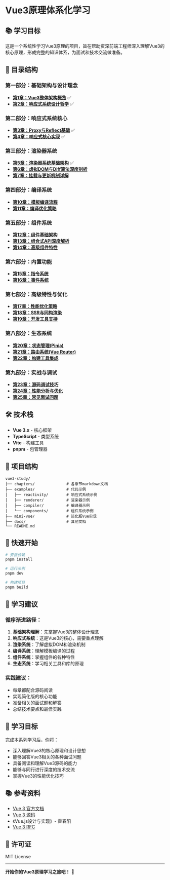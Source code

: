 # Vue3原理体系化学习

## 📚 学习目标

这是一个系统性学习Vue3原理的项目，旨在帮助资深前端工程师深入理解Vue3的核心原理，形成完整的知识体系，为面试和技术交流做准备。

## 📖 目录结构

### **第一部分：基础架构与设计理念**
- **[第1章：Vue3整体架构概览](./chapters/01-vue3-architecture-overview.md)** ✅
- **[第2章：响应式系统设计哲学](./chapters/02-reactivity-design-philosophy.md)** ✅

### **第二部分：响应式系统核心**
- **[第3章：Proxy与Reflect基础](./chapters/03-proxy-reflect-basics.md)** ✅
- **[第4章：响应式核心实现](./chapters/04-reactivity-core-implementation.md)** ✅

### **第三部分：渲染器系统**
- **[第5章：渲染器系统基础架构](./chapters/05-renderer-system-basics.md)** ✅
- **[第6章：虚拟DOM与Diff算法深度剖析](./chapters/06-virtual-dom-diff-algorithm.md)**
- **[第7章：挂载与更新机制详解](./chapters/07-mount-update-mechanism.md)**

### **第四部分：编译系统**
- **[第10章：模板编译流程](./chapters/10-template-compilation-flow.md)**
- **[第11章：编译优化策略](./chapters/11-compilation-optimization-strategies.md)**

### **第五部分：组件系统**
- **[第12章：组件基础架构](./chapters/12-component-basic-architecture.md)**
- **[第13章：组合式API深度解析](./chapters/13-composition-api-deep-dive.md)**
- **[第14章：高级组件特性](./chapters/14-advanced-component-features.md)**

### **第六部分：内置功能**
- **[第15章：指令系统](./chapters/15-directive-system.md)**
- **[第16章：事件系统](./chapters/16-event-system.md)**

### **第七部分：高级特性与优化**
- **[第17章：性能优化策略](./chapters/17-performance-optimization-strategies.md)**
- **[第18章：SSR与同构渲染](./chapters/18-ssr-isomorphic-rendering.md)**
- **[第19章：开发工具支持](./chapters/19-development-tools-support.md)**

### **第八部分：生态系统**
- **[第20章：状态管理(Pinia)](./chapters/20-state-management-pinia.md)**
- **[第21章：路由系统(Vue Router)](./chapters/21-routing-system-vue-router.md)**
- **[第22章：构建工具集成](./chapters/22-build-tools-integration.md)**

### **第九部分：实战与调试**
- **[第23章：源码调试技巧](./chapters/23-source-code-debugging-techniques.md)**
- **[第24章：性能分析与优化](./chapters/24-performance-analysis-optimization.md)**
- **[第25章：常见面试问题](./chapters/25-common-interview-questions.md)**

## 🛠️ 技术栈

- **Vue 3.x** - 核心框架
- **TypeScript** - 类型系统
- **Vite** - 构建工具
- **pnpm** - 包管理器

## 📁 项目结构

```
vue3-study/
├── chapters/              # 各章节markdown文档
├── examples/              # 代码示例
│   ├── reactivity/        # 响应式系统示例
│   ├── renderer/          # 渲染器示例
│   ├── compiler/          # 编译器示例
│   └── components/        # 组件系统示例
├── mini-vue/              # 简化版Vue实现
├── docs/                  # 其他文档
└── README.md
```

## 🚀 快速开始

```bash
# 安装依赖
pnpm install

# 运行示例
pnpm dev

# 构建项目
pnpm build
```

## 📝 学习建议

### 循序渐进路径：
1. **基础架构理解**：先掌握Vue3的整体设计理念
2. **响应式系统**：这是Vue3的核心，需要重点理解
3. **渲染系统**：了解虚拟DOM和渲染机制
4. **编译系统**：理解模板编译的过程
5. **组件系统**：掌握组件的各种特性
6. **生态系统**：学习相关工具和库的原理

### 实践建议：
- 每章都配合源码阅读
- 实现简化版的核心功能
- 准备相关的面试题和解答
- 总结技术要点和最佳实践

## 🎯 学习目标

完成本系列学习后，你将：
- 深入理解Vue3的核心原理和设计思想
- 能够回答Vue3相关的各种面试问题
- 具备阅读和理解Vue3源码的能力
- 能够与同行进行深度的技术交流
- 掌握Vue3的性能优化技巧

## 📚 参考资料

- [Vue 3 官方文档](https://vuejs.org/)
- [Vue 3 源码](https://github.com/vuejs/core)
- 《Vue.js设计与实现》- 霍春阳
- [Vue 3 RFC](https://github.com/vuejs/rfcs)

## 📄 许可证

MIT License

---

**开始你的Vue3原理学习之旅吧！** 🚀
